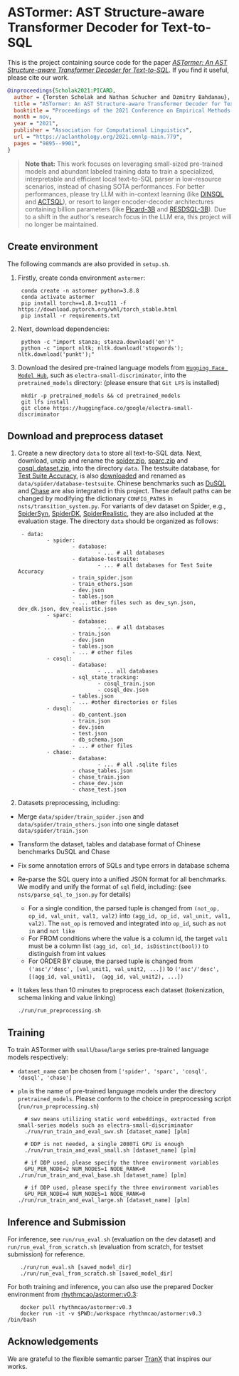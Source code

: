 # ASTormer: AST Structure-aware Transformer Decoder for Text-to-SQL

This is the project containing source code for the paper [*ASTormer: An AST Structure-aware Transformer Decoder for Text-to-SQL*](https://to-be-realized). If you find it useful, please cite our work.

```bibtex
@inproceedings{Scholak2021:PICARD,
  author = {Torsten Scholak and Nathan Schucher and Dzmitry Bahdanau},
  title = "ASTormer: An AST Structure-aware Transformer Decoder for Text-to-SQL",
  booktitle = "Proceedings of the 2021 Conference on Empirical Methods in Natural Language Processing",
  month = nov,
  year = "2021",
  publisher = "Association for Computational Linguistics",
  url = "https://aclanthology.org/2021.emnlp-main.779",
  pages = "9895--9901",
}
```

> **Note that:** This work focuses on leveraging small-sized pre-trained models and abundant labeled training data to train a specialized, interpretable and efficient local text-to-SQL parser in low-resource scenarios, instead of chasing SOTA performances. For better performances, please try LLM with in-context learning (like [DINSQL](https://github.com/MohammadrezaPourreza/Few-shot-NL2SQL-with-prompting) and [ACTSQL](https://github.com/X-LANCE/text2sql-GPT)), or resort to larger encoder-decoder architectures containing billion parameters (like [Picard-3B](https://github.com/ServiceNow/picard) and [RESDSQL-3B](https://github.com/RUCKBReasoning/RESDSQL)). Due to a shift in the author's research focus in the LLM era, this project will no longer be maintained.


## Create environment
The following commands are also provided in `setup.sh`.

1. Firstly, create conda environment `astormer`:
    
        conda create -n astormer python=3.8.8
        conda activate astormer
        pip install torch==1.8.1+cu111 -f https://download.pytorch.org/whl/torch_stable.html
        pip install -r requirements.txt

2. Next, download dependencies:

        python -c "import stanza; stanza.download('en')"
        python -c "import nltk; nltk.download('stopwords'); nltk.download('punkt');"

3. Download the desired pre-trained language models from [`Hugging Face Model Hub`](https://huggingface.co/models), such as `electra-small-discriminator`, into the `pretrained_models` directory: (please ensure that `Git LFS` is installed)

        mkdir -p pretrained_models && cd pretrained_models
        git lfs install
        git clone https://huggingface.co/google/electra-small-discriminator


## Download and preprocess dataset

1. Create a new directory `data` to store all text-to-SQL data. Next, download, unzip and rename the [spider.zip](https://drive.google.com/uc?export=download&id=1_AckYkinAnhqmRQtGsQgUKAnTHxxX5J0), [sparc.zip](https://drive.google.com/uc?export=download&id=1Uu7NMHTR1tdQw1t7bAuM7OPU4LElVKfg) and [cosql_dataset.zip](https://drive.google.com/uc?export=download&id=1Y3ydpFiQQ3FC0bzdfy3groV95O_f1nXF), into the directory `data`. The testsuite database, for [Test Suite Accuracy](https://arxiv.org/abs/2010.02840), is also [downloaded](https://drive.google.com/file/d/1mkCx2GOFIqNesD4y8TDAO1yX1QZORP5w/view) and renamed as `data/spider/database-testsuite`. Chinese benchmarks such as [DuSQL](https://dataset-bj.cdn.bcebos.com/qianyan/DuSQL.zip) and [Chase](https://github.com/xjtu-intsoft/chase/tree/page/data) are also integrated in this project. These default paths can be changed by modifying the dictionary `CONFIG_PATHS` in `nsts/transition_system.py`. For variants of dev dataset on Spider, e.g., [SpiderSyn](https://github.com/ygan/Spider-Syn/tree/main/Spider-Syn), [SpiderDK](https://github.com/ygan/Spider-DK), [SpiderRealistic](https://zenodo.org/records/5205322#.YTts_o5Kgab), they are also included at the evaluation stage. The directory `data` should be organized as follows:

        - data:
                - spider:
                        - database:
                                - ... # all databases
                        - database-testsuite:
                                - ... # all databases for Test Suite Accuracy
                        - train_spider.json
                        - train_others.json
                        - dev.json
                        - tables.json
                        - ... other files such as dev_syn.json, dev_dk.json, dev_realistic.json
                - sparc:
                        - database:
                                - ... # all databases
                        - train.json
                        - dev.json
                        - tables.json
                        - ... # other files
                - cosql:
                        - database:
                                - ... all databases
                        - sql_state_tracking:
                                - cosql_train.json
                                - cosql_dev.json
                        - tables.json
                        - ... #other directories or files
                - dusql:
                        - db_content.json
                        - train.json
                        - dev.json
                        - test.json
                        - db_schema.json
                        - ... # other files
                - chase:
                        - database:
                                - ... # all .sqlite files
                        - chase_tables.json
                        - chase_train.json
                        - chase_dev.json
                        - chase_test.json

2. Datasets preprocessing, including:
  - Merge `data/spider/train_spider.json` and `data/spider/train_others.json` into one single dataset `data/spider/train.json`
  - Transform the dataset, tables and database format of Chinese benchmarks DuSQL and Chase
  - Fix some annotation errors of SQLs and type errors in database schema
  - Re-parse the SQL query into a unified JSON format for all benchmarks. We modify and unify the format of `sql` field, including: (see `nsts/parse_sql_to_json.py` for details)
      - For a single condition, the parsed tuple is changed from `(not_op, op_id, val_unit, val1, val2)` into `(agg_id, op_id, val_unit, val1, val2)`. The `not_op` is removed and integrated into `op_id`, such as `not in` and `not like`
      - For FROM conditions where the value is a column id, the target `val1` must be a column list `(agg_id, col_id, isDistinct(bool))` to distinguish from int values
      - For ORDER BY clause, the parsed tuple is changed from `('asc'/'desc', [val_unit1, val_unit2, ...])` to `('asc'/'desc', [(agg_id, val_unit1), （agg_id, val_unit2), ...])`
  - It takes less than 10 minutes to preprocess each dataset (tokenization, schema linking and value linking)

        ./run/run_preprocessing.sh


## Training

To train ASTormer with `small`/`base`/`large` series pre-trained language models respectively:
- `dataset_name` can be chosen from `['spider', 'sparc', 'cosql', 'dusql', 'chase']`
- `plm` is the name of pre-trained language models under the directory `pretrained_models`. Please conform to the choice in preprocessing script (`run/run_preprocessing.sh`)

        # swv means utilizing static word embeddings, extracted from small-series models such as electra-small-discriminator
        ./run/run_train_and_eval_swv.sh [dataset_name] [plm]
        
        # DDP is not needed, a single 2080Ti GPU is enough
        ./run/run_train_and_eval_small.sh [dataset_name] [plm]
        
        # if DDP used, please specify the three environment variables
        GPU_PER_NODE=2 NUM_NODES=1 NODE_RANK=0 ./run/run_train_and_eval_base.sh [dataset_name] [plm]
        
        # if DDP used, please specify the three environment variables
        GPU_PER_NODE=4 NUM_NODES=1 NODE_RANK=0 ./run/run_train_and_eval_large.sh [dataset_name] [plm]


## Inference and Submission

For inference, see `run/run_eval.sh` (evaluation on the dev dataset) and `run/run_eval_from_scratch.sh` (evaluation from scratch, for testset submission) for reference.

        ./run/run_eval.sh [saved_model_dir]
        ./run/run_eval_from_scratch.sh [saved_model_dir]

For both training and inference, you can also use the prepared Docker environment from [rhythmcao/astormer:v0.3](https://hub.docker.com/layers/rhythmcao/astormer/v0.3/images/sha256-fcc35a6d4422d7283f23427301b51f7236aa55054c5a85a60c35cca7b1b276a3?context=repo):

        docker pull rhythmcao/astormer:v0.3
        docker run -it -v $PWD:/workspace rhythmcao/astormer:v0.3 /bin/bash

## Acknowledgements

We are grateful to the flexible semantic parser [TranX](https://github.com/pcyin/tranX) that inspires our works.